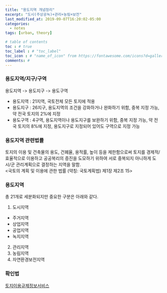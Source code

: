 ```yaml
---
title: "용도지역 개념정리"
excerpt: "도시(주상공녹)+관리+농림+보전"
last_modified_at: 2019-09-07T16:20:02-05:00
categories:
  - notes
tags: [urban, theory]

# table of contents
toc : # true
toc_label : # "toc_label"
toc_icon : # "name_of_icon" from https://fontawesome.com/icons?d=gallery&s=solid&m=free
comments: #
---
```


### 용도지역/지구/구역
용도지역 -> 용도지구 -> 용도구역
- 용도지역 : 21지역, 국토전체 모든 토지에 적용
- 용도지구 : 26지구, 용도지역의 조건을 강화하거나 완화하기 위함, 중복 지정 가능, 약 전국 토지의 2%에 지정
- 용도구역 : 4구역, 용도지역이나 용도지구를 보완하기 위함, 중복 지정 가능, 약 전국 토지의 8%에 지정, 용도지구로 지정되어 있어도 구역으로 지정 가능

### 용도지역 관련법률
토지의 이용 및 건축물의 용도, 건폐율, 용적률, 높이 등을 제한함으로써 토지를 경제적/효율적으로 이용하고 공공복리의 증진을 도모하기 위하여 서로 중복되지 아니하게 도시/군 관리계획으로 결정하는 지역을 말함.  
<국토의 계획 및 이용에 관한 법률 (약칭: 국토계획법) 제1장 제2조 15>

### 용도지역
총 21개로 세분화되지만 중요한 구분은 아래와 같다.
1. 도시지역
- 주거지역
- 상업지역
- 공업지역
- 녹지지역
2. 관리지역
3. 농림지역
4. 자연환경보전지역

### 확인법
[토지이용규제정보서비스]("http://luris.molit.go.kr/web/index.jsp")

